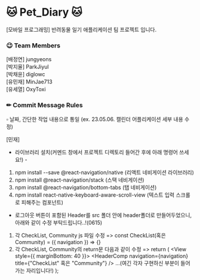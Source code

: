 # 🐱 Pet_Diary 🐱

[모바일 프로그래밍] 반려동물 일기 애플리케이션 팀 프로젝트 입니다.

### 😉 Team Members

[배정연] jungyeons  
[박지율] ParkJiyul  
[박채윤] diglowc  
[유민재] MinJae713  
[유세열] OxyToxi

### ✏ Commit Message Rules

▫ 날짜, 간단한 작업 내용으로 통일
(ex. 23.05.06. 캘린더 어플리케이션 세부 내용 수정)

[민재]

- 라이브러리 설치(커멘드 창에서 프로젝트 디렉토리 들어간 후에 아래 명령어 쓰세요!) -

1. npm install --save @react-navigation/native (리액트 네비게이션 라이브러리)
2. npm install @react-navigation/stack (스택 네비게이션)
3. npm install @react-navigation/bottom-tabs (탭 네비게이션)
4. npm install react-native-keyboard-aware-scroll-view (텍스트 입력 스크롤로 피해주는 컴포넌트)

- 로그아웃 버튼이 포함된 Header를 src 폴더 안에 header폴더로 만들어두었으니, 아래와 같이 수정 부탁드립니다..!(0615)

1. 각 CheckList, Community js 파일 수정
   => const CheckList(혹은 Community) = ({ navigation }) => {}
2. 각 CheckList, Community의 return문 다음과 같이 수정
   =>
   return (
   <View style={styles.container}>
   <View style={{ marginBottom: 40 }}></View>
   <HeaderComp navigation={navigation} title={"CheckList" 혹은 "Community"} />
   ...(여긴 각자 구현하신 부분이 들어가는 자리입니다!)
   </View>
   );
